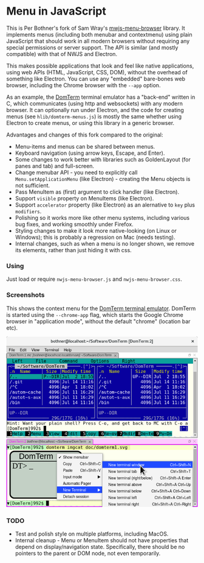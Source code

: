 # Menu in JavaScript

This is Per Bothner's fork of Sam Wray's [mwjs-menu-browser](https://github.com/2xAA/nwjs-menu-browser) library.
It implements menus (including both menubar and contextmenu)
using plain JavaScript that should work in all modern browsers without
requiring any special permissions or server support.
The API is similar (and mostly compatible) with that of NWJS and Electron.

This makes possible applications that look and feel like native
applications, using web APIs (HTML, JavaScript, CSS, DOM),
without the overhead of something like Electron.
You can use any "embedded" bare-bones web browser, including
the Chrome browser with the `--app` option.

As an example, the [DomTerm](https;//domterm.org) terminal emulator
has a "back-end" written in C, which communicates (using http and
websockets) with any modern browser.  It can optionally run under
Electron, and the code for creating menus (see `hlib/domterm-menus.js`)
is mostly the same whether using Electron to create menus, or using this
library in a generic browser.

Advantages and changes of this fork compared to the original:

* Menu-items and menus can be shared between menus.
* Keyboard navigation (using arrow keys, Escape, and Enter).
* Some changes to work better with libraries such as GoldenLayout
(for panes and tab) and full-screen.
* Change menubar API - you need to explicitly call `Menu.setApplicationMenu`
(like Electron) - creating the Menu objects is not sufficient.
* Pass MenuItem as (first) argument to click handler (like Electron).
* Support `visible` property on MenuItems (like Electron).
* Support `accelerator` property (like Electron) as an alernative to
`key` plus `modifiers`.
* Polishing so it works more like other menu systems, including
various bug fixes, and working smoothly under Firefox.
* Styling changes to make it look more native-looking (on Linux or Windows);
this is probably a regression on Mac (needs testing).
* Internal changes, such as when a menu is no longer shown, we remove
its elements, rather than just hiding it with css.

### Using

Just load or require `nwjs-menu-browser.js` and `nwjs-menu-browser.css`.

### Screenshots

This shows the context menu for the [DomTerm terminal emulator](https://domterm.org).
DomTerm is started using the `--chrome-app` flag,
which starts the Google Chrome browser in "application mode",
without the default "chrome" (location bar etc).

![domterm-menu-bar](./example-assets/images/domterm-context-menu.png)

### TODO
* Test and polish style on multiple platforms, including MacOS.
* Internal cleanup - Menu or MenuItem should not have properties
that depend on display/navigation state. Specifically, there
should be no pointers to the parent or DOM node, not even temporarily.

